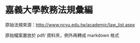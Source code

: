 # 嘉義大學教務法規彙編

原始法規來源：http://www.ncyu.edu.tw/academic/law_list.aspx

原始檔案置放於 pdf/ 資料夾，例外再轉成 markdown 格式
